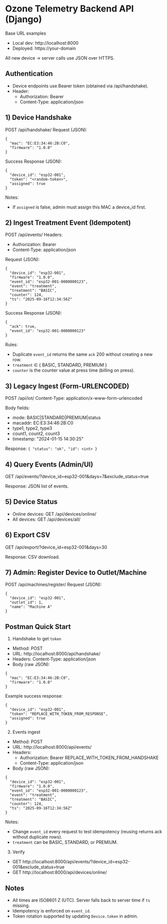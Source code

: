 # Ozone Telemetry Backend API (Django)

Base URL examples
- Local dev: http://localhost:8000
- Deployed: https://your-domain

All new device → server calls use JSON over HTTPS.

## Authentication
- Device endpoints use Bearer token (obtained via /api/handshake).
- Header:
  - Authorization: Bearer <token>
  - Content-Type: application/json

## 1) Device Handshake
POST /api/handshake/
Request (JSON):
```
{
  "mac": "EC:E3:34:46:2B:C0",
  "firmware": "1.0.0"
}
```
Success Response (JSON):
```
{
  "device_id": "esp32-001",
  "token": "<random-token>",
  "assigned": true
}
```
Notes:
- If `assigned` is false, admin must assign this MAC a device_id first.

## 2) Ingest Treatment Event (Idempotent)
POST /api/events/
Headers:
- Authorization: Bearer <token>
- Content-Type: application/json

Request (JSON):
```
{
  "device_id": "esp32-001",
  "firmware": "1.0.0",
  "event_id": "esp32-001-0000000123",
  "event": "treatment",
  "treatment": "BASIC",
  "counter": 124,
  "ts": "2025-09-16T12:34:56Z"
}
```
Success Response (JSON):
```
{
  "ack": true,
  "event_id": "esp32-001-0000000123"
}
```
Rules:
- Duplicate `event_id` returns the same `ack` 200 without creating a new row.
- `treatment` ∈ { BASIC, STANDARD, PREMIUM }
- `counter` is the counter value at press time (billing on press).

## 3) Legacy Ingest (Form-URLENCODED)
POST /api/iot/
Content-Type: application/x-www-form-urlencoded

Body fields:
- mode: BASIC|STANDARD|PREMIUM|status
- macaddr: EC:E3:34:46:2B:C0
- type1, type2, type3
- count1, count2, count3
- timestamp: "2024-01-15 14:30:25"

Response: `{ "status": "ok", "id": <int> }`

## 4) Query Events (Admin/UI)
GET /api/events/?device_id=esp32-001&days=7&exclude_status=true

Response: JSON list of events.

## 5) Device Status
- Online devices: GET /api/devices/online/
- All devices: GET /api/devices/all/

## 6) Export CSV
GET /api/export/?device_id=esp32-001&days=30

Response: CSV download.

## 7) Admin: Register Device to Outlet/Machine
POST /api/machines/register/
Request (JSON):
```
{
  "device_id": "esp32-001",
  "outlet_id": 1,
  "name": "Machine A"
}
```

## Postman Quick Start
1) Handshake to get `token`
- Method: POST
- URL: http://localhost:8000/api/handshake/
- Headers: Content-Type: application/json
- Body (raw JSON):
```
{
  "mac": "EC:E3:34:46:2B:C0",
  "firmware": "1.0.0"
}
```
Example success response:
```
{
  "device_id": "esp32-001",
  "token": "REPLACE_WITH_TOKEN_FROM_RESPONSE",
  "assigned": true
}
```

2) Events ingest
- Method: POST
- URL: http://localhost:8000/api/events/
- Headers:
  - Authorization: Bearer REPLACE_WITH_TOKEN_FROM_HANDSHAKE
  - Content-Type: application/json
- Body (raw JSON):
```
{
  "device_id": "esp32-001",
  "firmware": "1.0.0",
  "event_id": "esp32-001-0000000123",
  "event": "treatment",
  "treatment": "BASIC",
  "counter": 124,
  "ts": "2025-09-16T12:34:56Z"
}
```
Notes:
- Change `event_id` every request to test idempotency (reusing returns ack without duplicate rows).
- `treatment` can be BASIC, STANDARD, or PREMIUM.

3) Verify
- GET http://localhost:8000/api/events/?device_id=esp32-001&exclude_status=true
- GET http://localhost:8000/api/devices/online/

## Notes
- All times are ISO8601 Z (UTC). Server falls back to server time if `ts` missing.
- Idempotency is enforced on `event_id`.
- Token rotation supported by updating `Device.token` in admin.

